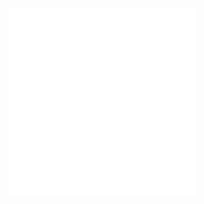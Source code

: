 ![](/Notatki/Semestr%203/Podstawy%20przetwarzania%20sygnałów/Wykłady/Wykład%207/Ind_Imag_Lec_1_pop.pdf)
![](/Notatki/Semestr%203/Podstawy%20przetwarzania%20sygnałów/Wykłady/Wykład%207/Ind_Imag_Lec_2_pop.pdf)